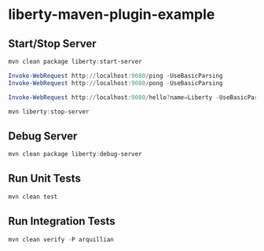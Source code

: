 # liberty-maven-plugin-example

## Start/Stop Server

```powershell
mvn clean package liberty:start-server

Invoke-WebRequest http://localhost:9080/ping -UseBasicParsing
Invoke-WebRequest http://localhost:9080/pong -UseBasicParsing

Invoke-WebRequest http://localhost:9080/hello?name=Liberty -UseBasicParsing

mvn liberty:stop-server
```

## Debug Server

```powershell
mvn clean package liberty:debug-server
```

## Run Unit Tests

```powershell
mvn clean test
```

## Run Integration Tests

```powershell
mvn clean verify -P arquillian
```
